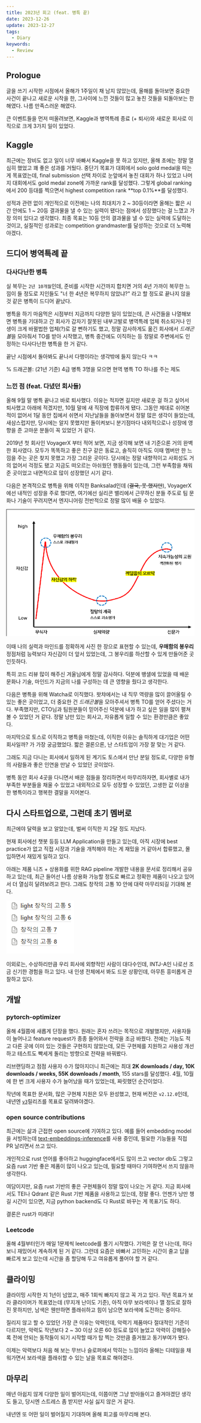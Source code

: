 ```yaml
---
title: 2023년 회고 (feat. 병특 끝)
date: 2023-12-26
update: 2023-12-27
tags:
  - Diary
keywords:
  - Review
---
```


## Prologue

글을 쓰기 시작한 시점에서 올해가 1주일이 채 남지 않았는데, 올해를 돌아보면 중요한 사건이 끝나고 새로운 시작을 한, 그사이에 느낀 것들이 많고 놓친 것들을 되돌아보는 한 해였다. 나름 만족스러운 해였다.

큰 이벤트들을 먼저 떠올려보면, Kaggle과 병역특례 종료 (+ 퇴사)와 새로운 회사로 이직으로 크게 3가지 일이 있었다.

## Kaggle

최근에는 장비도 없고 일이 너무 바빠서 Kaggle을 못 하고 있지만, 올해 초에는 정말 열심히 했었고 꽤 좋은 성과를 거뒀다. 중단기 목표가 대회에서 solo gold medal을 따는 게 목표였는데, final submission 선택 차이로 눈앞에서 놓친 대회가 하나 있었고 나머지 대회에서도 gold medal zone에 가까운 rank를 달성했다. 그렇게 global ranking에서 200 등대를 찍으면서 highest competition rank **top 0.1%**를 달성했다.

성적과 관련 없이 개인적으로 이전에는 나의 최대치가 2 ~ 30등이라면 올해는 짧은 시간 안에도 1 ~ 20등 결과물을 낼 수 있는 실력이 됐다는 점에서 성장했다는 걸 느꼈고 가장 의미 있다고 생각했다. 최종 목표는 10등 안의 결과물을 낼 수 있는 실력에 도달하는 것이고, 실질적인 성과로는 competition grandmaster를 달성하는 것으로 더 노력해야겠다.

## 드디어 병역특례 끝

### 다사다난한 병특

실 복무는 `2년 10개월`인데, 준비를 시작한 시간까지 합치면 거의 4년 가까이 복무한 느낌이 들 정도로 지인들도 "너 한 4년은 복무하지 않았냐?" 라고 할 정도로 끝나지 않을 것 같은 병특이 드디어 끝났다.

병특을 하기 마음먹은 시점부터 지금까지 다양한 일이 있었는데, 큰 사건들을 나열해보면 병특을 기대하고 간 회사가 갑자기 잘못된 내부고발로 병역특례 업체 취소되거나 인생이 크게 바뀔법한 업체(?)로 갈 뻔하기도 했고, 정말 감사하게도 옮긴 회사에서 *드래곤볼*을 모아줘서 TO를 받아 시작했고, 병특 중간에도 이직하는 등 정말로 주변에서도 인정하는 다사다난한 병특을 한 거 같다.

끝난 시점에서 돌아봐도 끝나서 다행이라는 생각밖에 들지 않는다 ㅋㅋ

% 드래곤볼: (21년 기준) 4급 병특 3명을 모으면 현역 병특 TO 하나를 주는 제도

### 느낀 점 (feat. 다녔던 회사들)

올해 9월 말 병특 끝나고 바로 퇴사했다. 이유는 적자면 길지만 새로운 걸 하고 싶어서 퇴사했고 아래에 적겠지만, 10월 말에 새 직장에 합류하게 됐다. 그동안 제대로 쉬어본 적이 없어서 1달 동안 집에서 쉬면서 지난날들을 돌아보면서 정말 많은 생각이 들었는데, 새삼스럽지만, 당시에는 알지 못했지만 돌이켜보니 분기점마다 내외적으로나 성장에 영향을 준 고마운 분들이 꼭 있었던 거 같다.

2019년 첫 회사인 VoyagerX 부터 적어 보면, 지금 생각해 보면 내 기준으론 거의 완벽한 회사였다. 모두가 똑똑하고 좋은 친구 같은 동료고, 솔직히 아직도 이때 멤버만 한 느낌을 주는 곳은 찾지 못했고 가장 그리운 곳이다. 당시에는 정말 내향적이고 사회성도 거의 없어서 걱정도 됐고 지금도 떠오르는 아쉬웠던 행동들이 있는데, 그런 부족함을 채워준 곳이었고 내면적으로 많이 성장했던 시기 같다.

다음은 본격적으로 병특을 위해 이직한 Banksalad인데 (~~결국, 못 했지만~~), VoyagerX 에선 내적인 성장을 주로 했다면, 여기에선 실리콘 밸리에서 근무하신 분들 주도로 팀 문화나 기술이 꾸려지면서 엔지니어링 전반적으로 정말 많이 배울 수 있었다.

![dunning-kruger](./dunning_kruger.png)

이때 나의 실력과 마인드를 정확하게 사진 한 장으로 표현할 수 있는데, **우매함의 봉우리** 정점처럼 능력보다 자신감이 더 앞서 있었는데, 그 봉우리를 하산할 수 있게 만들어준 곳인듯하다.

특히 코드 리뷰 많이 해주신 겨울님에게 정말 감사하다. 덕분에 뱅샐에 있었을 때 배운 문화나 기술, 마인드가 지금의 나를 구성하는 데 큰 영향을 줬다고 생각한다.

다음은 병특을 위해 Watcha로 이직했다. 왓챠에서는 내 직무 역량을 많이 끌어올릴 수 있는 좋은 곳이었고, 더 중요한 건 *드래곤볼*을 모아주셔서 병특 TO를 얻어 주셨다는 거다. 부족했지만, CTO님과 팀원분들이 믿어주신 덕분에 내가 하고 싶은 일을 많이 펼쳐볼 수 있었던 거 같다. 정말 낭만 있는 회사고, 자유롭게 일할 수 있는 환경만큼은 좋았다.

마지막으로 토스로 이직하고 병특을 마쳤는데, 이직한 이유는 솔직하게 대기업은 어떤 회사일까? 가 가장 궁금했었다. 짧은 결론으론, 난 스타트업이 가장 잘 맞는 거 같다.

그래도 지금 다니는 회사에서 일하게 된 계기도 토스에서 만난 분일 정도로, 다양한 유형의 사람들과 좋은 인연을 만날 수 있었던 곳이었다.

병특 동안 회사 4곳을 다니면서 배운 점들을 정리하면서 마무리하자면, 회사별로 내가 부족한 부분들을 채울 수 있었고 내외적으로 모두 성장할 수 있었던, 고생한 값 이상을 한 병특이라고 행복한 결말을 지어본다.

## 다시 스타트업으로, 그런데 초기 멤버로

최근에야 달력을 보고 알았는데, 벌써 이직한 지 2달 정도 지났다.

현재 회사에선 챗봇 등등 LLM Application을 만들고 있는데, 아직 시장에 best practice가 없고 직접 시장과 기술을 개척해야 하는 게 재밌을 거 같아서 합류했고, 몰입하면서 재밌게 일하고 있다.

아래는 제품 니즈 + 상용화를 위한 RAG pipeline 개발한 내용을 문서로 정리해서 공유하고 있는데, 최근 들어선 나름 상용화 가능할 정도로 빠르고 정확한 제품이 나오고 있어서 더 열심히 달려보려고 한다. 그래도 창작의 고통 10 안에 대략 마무리되길 기대해 본다.

![pain_of_creation](./pain_of_creation.png)

이외로는, 수상하리만큼 우리 회사에 외향적인 사람이 대다수인데, INTJ-A인 나로선 조금 신기한 경험을 하고 있다. 내 인생 전체에서 봐도 드문 상황인데, 아무튼 흥미롭게 관찰하고 있다.

## 개발

### pytorch-optimizer

올해 4월쯤에 새롭게 단장을 했다. 원래는 혼자 쓰려는 목적으로 개발했지만, 사용자들이 늘어나고 feature request가 종종 들어와서 전략을 조금 바꿨다. 전에는 기능도 적고 다른 곳에 이미 있는 것들은 구현하지 않았는데, 모든 구현체를 지원하고 사용성 개선하고 테스트도 빡세게 돌리는 방향으로 전략을 바꿔봤다.

리브랜딩하고 점점 사용자 수가 많아지더니 최근에는 최대 **2K downloads / day, 10K downloads / weeks, 55K downloads / month**, 155 stars를 달성했다. 4월, 10월에 한 번 크게 사용자 수가 늘어났을 때가 있었는데, 짜릿했던 순간이었다.

작년에 목표한 문서화, 많은 구현체 지원은 모두 완성했고, 현재 버전은 `v2.12.0`인데, 내년엔 [`v3`](https://github.com/kozistr/pytorch_optimizer/issues/164)릴리즈를 목표로 달려봐야겠다.

### open source contributions

최근에는 삶과 근접한 open source에 기여하고 있다. 예를 들어 embedding model을 서빙하는데 [text-embeddings-inference](https://github.com/huggingface/text-embeddings-inference)를 사용 중인데, 필요한 기능들을 직접 PR 날리면서 쓰고 있다.

개인적으로 rust 언어를 좋아하고 huggingface에서도 많이 쓰고 vector db도 그렇고 요즘 rust 기반 좋은 제품이 많이 나오고 있는데, 필요할 때마다 기여하면서 쓰지 않을까 생각한다.

여담이지만, 요즘 rust 기반의 좋은 구현체들이 정말 많이 나오는 거 같다. 지금 회사에서도 TEI나 Qdrant 같은 Rust 기반 제품을 사용하고 있는데, 정말 좋다. 언젠가 낭만 챙길 시간이 있으면, 지금 python backend도 다 Rust로 바꾸는 게 목표기도 하다.

결론은 rust가 미래다!

### Leetcode

올해 4월부터인가 매일 1문제씩 leetcode를 풀기 시작했다. 기억은 잘 안 나는데, 하다 보니 재밌어서 계속하게 된 거 같다. 그런데 요즘은 바빠서 고민하는 시간이 줄고 답을 빠르게 보고 있는데 시간을 좀 할당해 두고 여유롭게 풀어야 할 거 같다.

## 클라이밍

클라이밍 시작한 지 1년이 넘었고, 매주 1회씩 빠지지 않고 꼭 가고 있다. 작년 목표가 보라 클라이머가 목표였는데 (무지개 난이도 기준), 아직 아무 보라색이나 깰 정도로 잘하진 못하지만, 남색은 웬만하면 플래쉬하고 힘이 남으면 보라색에 도전하는 중이다.

질리지 않고 할 수 있었던 가장 큰 이유는 악력인데, 악력기 제품마다 절대적인 기준이 다르지만, 악력도 작년보다 2 ~ 30 이상 오른 60 정도로 많이 늘었고 악력이 강해질수록 전에 안되는 동작들이 되기 시작할 때가 탑 찍는 것만큼 즐거웠고 동기부여가 됐다.

이제는 악력보다 처음 해 보는 무브나 슬로퍼에서 막히는 느낌이라 올해는 디테일을 채워가면서 보라색을 플래쉬할 수 있는 날을 목표로 해야겠다.

## 마무리

매년 아쉽지 않게 다양한 일이 벌어지는데, 이쯤이면 그냥 받아들이고 즐겨야겠단 생각도 들고, 당시엔 스트레스 좀 받지만 사실 싫지 않은 거 같다.

내년엔 또 어떤 일이 벌어질지 기대하며 올해 회고를 마무리해 본다.
